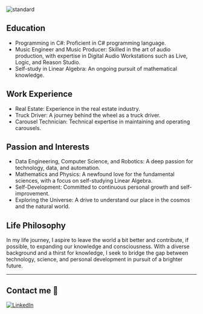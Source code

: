 ![standard](https://github.com/n3ted/portfolio-Valentin-Cochiorca/assets/143693588/a911d13f-cc1c-4dd6-b4af-40e658ba8ba8)

## Education
- Programming in C#: Proficient in C# programming language.
- Music Engineer and Music Producer: Skilled in the art of audio production, with expertise in Digital Audio Workstations such as Live, Logic, and Reason Studio.
- Self-study in Linear Algebra: An ongoing pursuit of mathematical knowledge.

## Work Experience
- Real Estate: Experience in the real estate industry.
- Truck Driver: A journey behind the wheel as a truck driver.
- Carousel Technician: Technical expertise in maintaining and operating carousels.

## Passion and Interests
- Data Engineering, Computer Science, and Robotics: A deep passion for technology, data, and automation.
- Mathematics and Physics: A newfound love for the fundamental sciences, with a focus on self-studying Linear Algebra.
- Self-Development: Committed to continuous personal growth and self-improvement.
- Exploring the Universe: A drive to understand our place in the cosmos and the natural world.

## Life Philosophy
In my life journey, I aspire to leave the world a bit better and contribute, if possible, to expanding our knowledge and consciousness. With a diverse background and a thirst for knowledge, I seek to bridge the gap between technology, science, and personal development in pursuit of a brighter future.

---

## Contact me :link:
[![LinkedIn](<img width="139" alt="LinkedIn New – liten" src="https://github.com/n3ted/portfolio-Valentin-Cochiorca/assets/143693588/c7e04aef-3112-4643-a9b6-49f845d38272">)](https://www.linkedin.com/in/valentin-cochiorca-7a4aba122)
